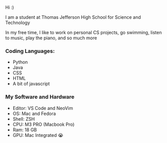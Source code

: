 Hi :)

I am a student at Thomas Jefferson High School for Science and Technology

In my free time, I like to work on personal CS projects, go swimming, listen to music, play the piano, and so much more

### Coding Languages:
* Python
* Java
* CSS
* HTML
* A bit of javascript

### My Software and Hardware
* Editor: VS Code and NeoVim
* OS: Mac and Fedora
* Shell: ZSH
* CPU: M3 PRO (Macbook Pro)
* Ram: 18 GB
* GPU: Mac Integrated 😭
<!--
**hsna674/hsna674** is a ✨ _special_ ✨ repository because its `README.md` (this file) appears on your GitHub profile.

Here are some ideas to get you started:

- 🔭 I’m currently working on ...
- 🌱 I’m currently learning ...
- 👯 I’m looking to collaborate on ...
- 🤔 I’m looking for help with ...
- 💬 Ask me about ...
- 📫 How to reach me: ...
- 😄 Pronouns: ...
- ⚡ Fun fact: ...
-->
